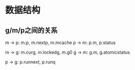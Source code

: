 # 数据结构

## g/m/p之间的关系
m -> p: m.p, m.nextp, m.mcache
p -> m: p.m, p.status

m -> g: m.curg, m.lockedg, m.g0
g -> m: g.m, g.atomicstatus

p -> g: p.runnext, p.runq
